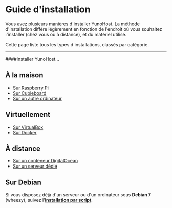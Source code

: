 # Guide d'installation

Vous avez plusieurs manières d'installer YunoHost. La méthode d'installation diffère légèrement en fonction de l'endroit où vous souhaitez l'installer (chez vous ou à distance), et du matériel utilisé.

Cette page liste tous les types d'installations, classés par catégorie.

---

####Installer YunoHost...

## À la maison

* [Sur Raspberry Pi](/install_on_raspberry_fr)
* [Sur Cubieboard](/install_on_cubieboard_fr)
* [Sur un autre ordinateur](/hardware_fr)

## Virtuellement

* [Sur VirtualBox](/install_on_virtualbox_fr)
* [Sur Docker](/install_on_docker_fr)

## À distance

* [Sur un conteneur DigitalOcean](/install_on_digitalocean_fr)
* [Sur un serveur dédié](/install_on_dedicated_server_fr)

## Sur Debian

Si vous disposez déjà d'un serveur ou d'un ordinateur sous **Debian 7** (wheezy), suivez l'**[installation par script](/install_on_debian_fr)**.
